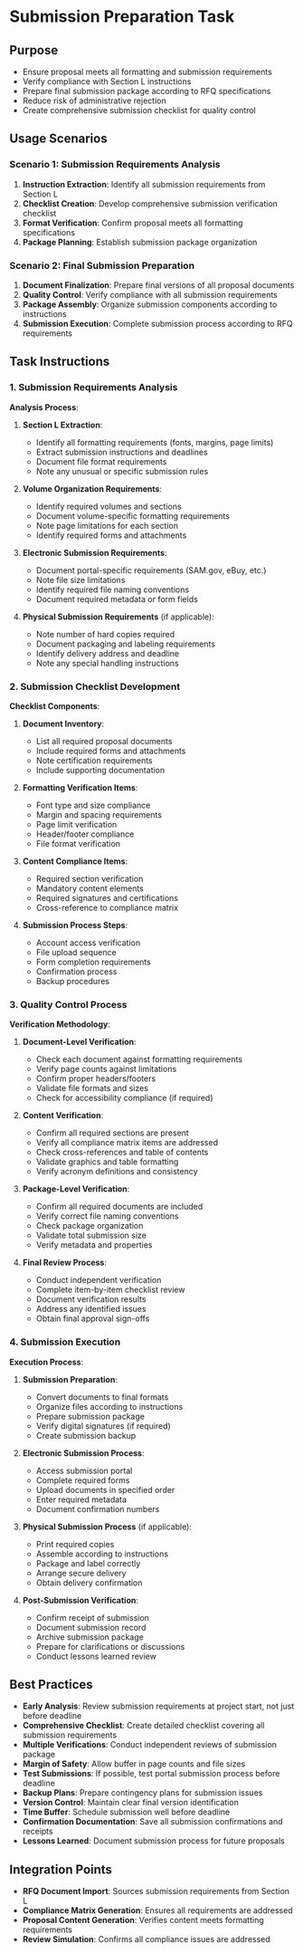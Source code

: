<!-- Powered by BMAD™ Core -->

# Submission Preparation Task

## Purpose

- Ensure proposal meets all formatting and submission requirements
- Verify compliance with Section L instructions
- Prepare final submission package according to RFQ specifications
- Reduce risk of administrative rejection
- Create comprehensive submission checklist for quality control

## Usage Scenarios

### Scenario 1: Submission Requirements Analysis

1. **Instruction Extraction**: Identify all submission requirements from Section L
2. **Checklist Creation**: Develop comprehensive submission verification checklist
3. **Format Verification**: Confirm proposal meets all formatting specifications
4. **Package Planning**: Establish submission package organization

### Scenario 2: Final Submission Preparation

1. **Document Finalization**: Prepare final versions of all proposal documents
2. **Quality Control**: Verify compliance with all submission requirements
3. **Package Assembly**: Organize submission components according to instructions
4. **Submission Execution**: Complete submission process according to RFQ requirements

## Task Instructions

### 1. Submission Requirements Analysis

**Analysis Process**:

1. **Section L Extraction**:
   - Identify all formatting requirements (fonts, margins, page limits)
   - Extract submission instructions and deadlines
   - Document file format requirements
   - Note any unusual or specific submission rules

2. **Volume Organization Requirements**:
   - Identify required volumes and sections
   - Document volume-specific formatting requirements
   - Note page limitations for each section
   - Identify required forms and attachments

3. **Electronic Submission Requirements**:
   - Document portal-specific requirements (SAM.gov, eBuy, etc.)
   - Note file size limitations
   - Identify required file naming conventions
   - Document required metadata or form fields

4. **Physical Submission Requirements** (if applicable):
   - Note number of hard copies required
   - Document packaging and labeling requirements
   - Identify delivery address and deadline
   - Note any special handling instructions

### 2. Submission Checklist Development

**Checklist Components**:

1. **Document Inventory**:
   - List all required proposal documents
   - Include required forms and attachments
   - Note certification requirements
   - Include supporting documentation

2. **Formatting Verification Items**:
   - Font type and size compliance
   - Margin and spacing requirements
   - Page limit verification
   - Header/footer compliance
   - File format verification

3. **Content Compliance Items**:
   - Required section verification
   - Mandatory content elements
   - Required signatures and certifications
   - Cross-reference to compliance matrix

4. **Submission Process Steps**:
   - Account access verification
   - File upload sequence
   - Form completion requirements
   - Confirmation process
   - Backup procedures

### 3. Quality Control Process

**Verification Methodology**:

1. **Document-Level Verification**:
   - Check each document against formatting requirements
   - Verify page counts against limitations
   - Confirm proper headers/footers
   - Validate file formats and sizes
   - Check for accessibility compliance (if required)

2. **Content Verification**:
   - Confirm all required sections are present
   - Verify all compliance matrix items are addressed
   - Check cross-references and table of contents
   - Validate graphics and table formatting
   - Verify acronym definitions and consistency

3. **Package-Level Verification**:
   - Confirm all required documents are included
   - Verify correct file naming conventions
   - Check package organization
   - Validate total submission size
   - Verify metadata and properties

4. **Final Review Process**:
   - Conduct independent verification
   - Complete item-by-item checklist review
   - Document verification results
   - Address any identified issues
   - Obtain final approval sign-offs

### 4. Submission Execution

**Execution Process**:

1. **Submission Preparation**:
   - Convert documents to final formats
   - Organize files according to instructions
   - Prepare submission package
   - Verify digital signatures (if required)
   - Create submission backup

2. **Electronic Submission Process**:
   - Access submission portal
   - Complete required forms
   - Upload documents in specified order
   - Enter required metadata
   - Document confirmation numbers

3. **Physical Submission Process** (if applicable):
   - Print required copies
   - Assemble according to instructions
   - Package and label correctly
   - Arrange secure delivery
   - Obtain delivery confirmation

4. **Post-Submission Verification**:
   - Confirm receipt of submission
   - Document submission record
   - Archive submission package
   - Prepare for clarifications or discussions
   - Conduct lessons learned review

## Best Practices

- **Early Analysis**: Review submission requirements at project start, not just before deadline
- **Comprehensive Checklist**: Create detailed checklist covering all submission requirements
- **Multiple Verifications**: Conduct independent reviews of submission package
- **Margin of Safety**: Allow buffer in page counts and file sizes
- **Test Submissions**: If possible, test portal submission process before deadline
- **Backup Plans**: Prepare contingency plans for submission issues
- **Version Control**: Maintain clear final version identification
- **Time Buffer**: Schedule submission well before deadline
- **Confirmation Documentation**: Save all submission confirmations and receipts
- **Lessons Learned**: Document submission process for future proposals

## Integration Points

- **RFQ Document Import**: Sources submission requirements from Section L
- **Compliance Matrix Generation**: Ensures all requirements are addressed
- **Proposal Content Generation**: Verifies content meets formatting requirements
- **Review Simulation**: Confirms all compliance issues are addressed
